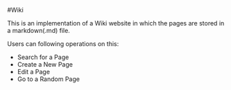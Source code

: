 #Wiki

This is an implementation of a Wiki website in which the pages are stored in a markdown(.md) file.

Users can following operations on this:

* Search for a Page
* Create a New Page 
* Edit a Page
* Go to a Random Page

